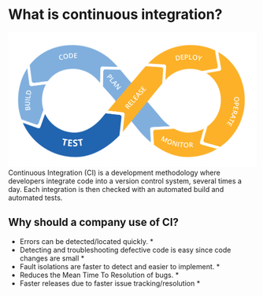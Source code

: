 # What is continuous integration?
![continous integration](ci-cd.png)
Continuous Integration (CI) is a development methodology where developers integrate code into a version control system, several times a day. Each integration is then checked with an automated build and automated tests.
## Why should a company use of CI?
*  Errors can be detected/located quickly.
   *  
*  Detecting and troubleshooting defective code is easy since code changes are small
   *  
*  Fault isolations are faster to detect and easier to implement.
   *  
*  Reduces the Mean Time To Resolution of bugs.
   *  
*  Faster releases due to faster issue tracking/resolution
   *  

